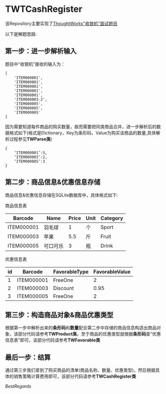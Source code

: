 # TWTCashRegister
该Repository主要实现了[ThoughtWorks"收银机"面试题目](https://jinshuju.net/f/n0ddSe)

以下是解题思路:

## 第一步：进一步解析输入
题目中“收银机”接收的输入为：

    [
        'ITEM000001',
        'ITEM000001',
        'ITEM000001',
        'ITEM000001',
        'ITEM000001',
        'ITEM000003-2',
        'ITEM000005',
        'ITEM000005',
        'ITEM000005'
    ]
因为需要知道每件商品的购买数量，故而需要把同类商品合并，进一步解析后的数据格式如下(格式是Dictionary，Key为条形码，Value为购买该商品的数量,具体解析过程参见**TWParse类**)

    {
    	‘ITEM000001’:5,
    	‘ITEM000003’:2,
    	‘ITEM000005’:3
    }
## 第二步：商品信息&优惠信息存储
商品信息&优惠信息存储在SQLite数据库中，具体格式如下:

商品信息表

|Barcode   |Name|Price|Unit|Category|
|----------|-----|----|----|--------|
|ITEM000001|羽毛球|1   |个   |Sport  |
|ITEM000003|苹果  |5.5 |斤   |Fruit  |
|ITEM000005|可口可乐| 3  |瓶  |Drink  |

优惠信息表

|id|Barcode  |FavorableType|FavorableValue|
|-|----------|-------------|--------------|
|1|ITEM000001|FreeOne      |2             |
|2|ITEM000003|Discount     |0.95          |
|3|ITEM000005|FreeOne      |2             |

## 第三步：构造商品对象&商品优惠类型
根据第一步中解析出来的**条形码**和**数量**配合第二步中存储的商品信息构造出商品对象，该部分代码请参考**TWProduct类**。至于商品的优惠类型就根据**条形码**查“优惠信息表”即可，该部分代码请参考**TWFavorable类**
## 最后一步：结算
通过第三步我们拿到了购买商品的清单(商品名称、数量、优惠类型)，然后根据具体的销售策略计算费用即可，该部分代码请参考**TWCashRegister类**

*BestRegards*

